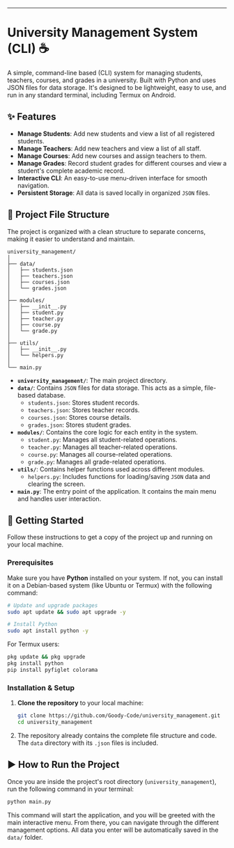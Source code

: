 ---

# University Management System (CLI) ☕

A simple, command-line based (CLI) system for managing students, teachers, courses, and grades in a university. Built with Python and uses JSON files for data storage. It's designed to be lightweight, easy to use, and run in any standard terminal, including Termux on Android.

## ✨ Features

*   **Manage Students**: Add new students and view a list of all registered students.
*   **Manage Teachers**: Add new teachers and view a list of all staff.
*   **Manage Courses**: Add new courses and assign teachers to them.
*   **Manage Grades**: Record student grades for different courses and view a student's complete academic record.
*   **Interactive CLI**: An easy-to-use menu-driven interface for smooth navigation.
*   **Persistent Storage**: All data is saved locally in organized `JSON` files.

## 📂 Project File Structure

The project is organized with a clean structure to separate concerns, making it easier to understand and maintain.

```
university_management/
│
├── data/
│   ├── students.json
│   ├── teachers.json
│   ├── courses.json
│   └── grades.json
│
├── modules/
│   ├── __init__.py
│   ├── student.py
│   ├── teacher.py
│   ├── course.py
│   └── grade.py
│
├── utils/
│   ├── __init__.py
│   └── helpers.py
│
└── main.py
```

*   **`university_management/`**: The main project directory.
*   **`data/`**: Contains `JSON` files for data storage. This acts as a simple, file-based database.
    *   `students.json`: Stores student records.
    *   `teachers.json`: Stores teacher records.
    *   `courses.json`: Stores course details.
    *   `grades.json`: Stores student grades.
*   **`modules/`**: Contains the core logic for each entity in the system.
    *   `student.py`: Manages all student-related operations.
    *   `teacher.py`: Manages all teacher-related operations.
    *   `course.py`: Manages all course-related operations.
    *   `grade.py`: Manages all grade-related operations.
*   **`utils/`**: Contains helper functions used across different modules.
    *   `helpers.py`: Includes functions for loading/saving `JSON` data and clearing the screen.
*   **`main.py`**: The entry point of the application. It contains the main menu and handles user interaction.

## 🚀 Getting Started

Follow these instructions to get a copy of the project up and running on your local machine.

### Prerequisites

Make sure you have **Python** installed on your system. If not, you can install it on a Debian-based system (like Ubuntu or Termux) with the following command:

```bash
# Update and upgrade packages
sudo apt update && sudo apt upgrade -y

# Install Python
sudo apt install python -y
```
For Termux users:
```bash
pkg update && pkg upgrade
pkg install python
pip install pyfiglet colorama
```

### Installation & Setup

1.  **Clone the repository** to your local machine:
    ```bash
    git clone https://github.com/Goody-Code/university_management.git
    cd university_management


2.  The repository already contains the complete file structure and code. The `data` directory with its `.json` files is included.

## ▶️ How to Run the Project

Once you are inside the project's root directory (`university_management`), run the following command in your terminal:

```bash
python main.py
```

This command will start the application, and you will be greeted with the main interactive menu. From there, you can navigate through the different management options. All data you enter will be automatically saved in the `data/` folder.

